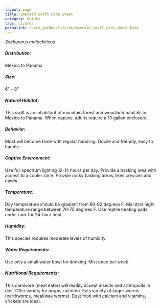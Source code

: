 ```yaml
---
layout: page
title: Emerald Swift Care Sheet
category: Guides
tags: Lizards
permalink: /care_guides/lizards/emerald_swift_care_sheet.html
---
```


*Sceloporus malachiticus*

##### Distribution:

Mexico to Panama

##### Size:

6" - 8"

##### Natural Habitat:

This swift is an inhabitant of mountain forest and woodland habitats in Mexico to Panama. When captive, adults require a 10 gallon enclosure.

##### Behavior:

Most will become tame with regular handling. Docile and friendly, easy to handle.

##### Captive Environment:

Use full spectrum lighting 12-14 hours per day. Provide a basking area with access to a cooler zone. Provide rocky basking areas, likes crevices and caves.

##### Temperature:

Day temperature should be gradient from 80-92 degrees F. Maintain night temperature range between 70-75 degrees F. Use reptile heating pads under tank for 24-hour heat.

##### Humidity:

This species requires moderate levels of humidity.

##### Water Requirements:

Use only a small water bowl for drinking. Mist once per week.

##### Nutritional Requirements:

This carnivore (meat eater) will readily accept insects and arthropods in diet. Offer variety for proper nutrition. Eats variety of larger worms (earthworms, meal/wax worms). Dust food with calcium and vitamins, crickets are ideal.